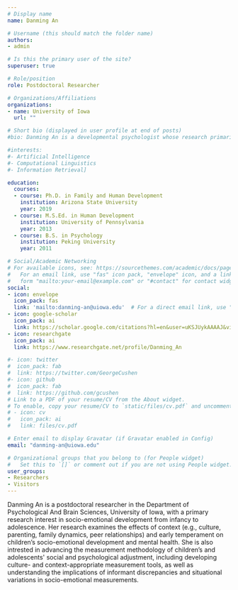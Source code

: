 ```yaml
---
# Display name
name: Danming An

# Username (this should match the folder name)
authors:
- admin

# Is this the primary user of the site?
superuser: true

# Role/position
role: Postdoctoral Researcher

# Organizations/Affiliations
organizations:
- name: University of Iowa
  url: ""

# Short bio (displayed in user profile at end of posts)
#bio: Danming An is a developmental psychologist whose research primarily focuses on children’s and adolescents’ socio-emotional #development. She currently works as a postdoctoral scholar with Dr. Grazyna Kochanska at the University of Iowa. Her research interests #include examining the effects of context (e.g., culture, parenting, family dynamics, peer relationships) and early temperament on #children’s socio-emotional development and mental health, as well as investigating the implications of informant discrepancies and #situational variations in the measurement of children’s social and psychological adjustment.

#interests:
#- Artificial Intelligence
#- Computational Linguistics
#- Information Retrieval]

education:
  courses:
  - course: Ph.D. in Family and Human Development
    institution: Arizona State University
    year: 2019
  - course: M.S.Ed. in Human Development
    institution: University of Pennsylvania
    year: 2013
  - course: B.S. in Psychology
    institution: Peking University
    year: 2011

# Social/Academic Networking
# For available icons, see: https://sourcethemes.com/academic/docs/page-builder/#icons
#   For an email link, use "fas" icon pack, "envelope" icon, and a link in the
#   form "mailto:your-email@example.com" or "#contact" for contact widget.
social:
- icon: envelope
  icon_pack: fas
  link: 'mailto:danming-an@uiowa.edu'  # For a direct email link, use "mailto:test@example.org".
- icon: google-scholar
  icon_pack: ai
  link: https://scholar.google.com/citations?hl=en&user=uKSJUykAAAAJ&view_op=list_works&sortby=pubdate
- icon: researchgate
  icon_pack: ai
  link: https://www.researchgate.net/profile/Danming_An

#- icon: twitter
#  icon_pack: fab
#  link: https://twitter.com/GeorgeCushen
#- icon: github
#  icon_pack: fab
#  link: https://github.com/gcushen
# Link to a PDF of your resume/CV from the About widget.
# To enable, copy your resume/CV to `static/files/cv.pdf` and uncomment the lines below.
# - icon: cv
#   icon_pack: ai
#   link: files/cv.pdf

# Enter email to display Gravatar (if Gravatar enabled in Config)
email: "danming-an@uiowa.edu"

# Organizational groups that you belong to (for People widget)
#   Set this to `[]` or comment out if you are not using People widget.
user_groups:
- Researchers
- Visitors
---
```


Danming An is a postdoctoral researcher in the Department of Psychological And Brain Sciences, University of Iowa, with a primary research interest in socio-emotional development from infancy to adolescence. Her research examines the effects of context (e.g., culture, parenting, family dynamics, peer relationships) and early temperament on children’s socio-emotional development and mental health. She is also intrested in advancing the measurement methodology of children’s and adolescents' social and psychological adjustment, including developing culture- and context-appropriate measurement tools, as well as understanding the implications of informant discrepancies and situational variations in socio-emotional measurements.
